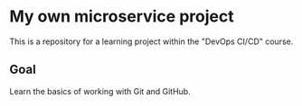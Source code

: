 # My own microservice project

This is a repository for a learning project within the "DevOps CI/CD" course.

## Goal

Learn the basics of working with Git and GitHub.
